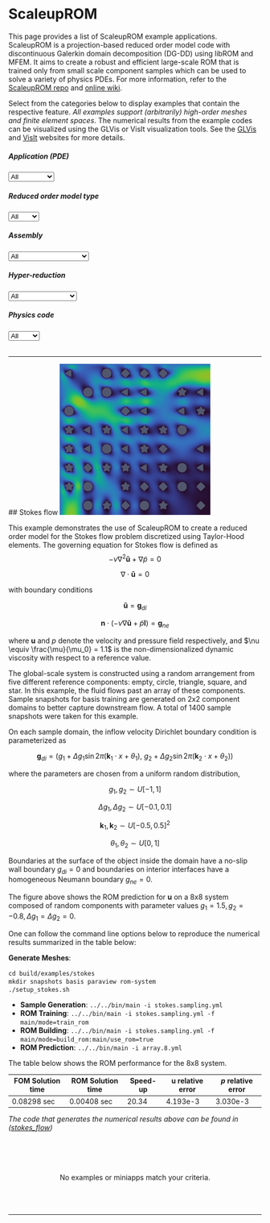 <script type="text/x-mathjax-config">
  MathJax.Hub.Config({tex2jax: {inlineMath: [['$','$']]}});
</script>
<script type="text/javascript"
  src="https://cdnjs.cloudflare.com/ajax/libs/mathjax/2.7.2/MathJax.js?config=TeX-AMS_HTML">
</script>

# ScaleupROM

This page provides a list of ScaleupROM example applications. ScaleupROM is a projection-based reduced order model code with discontinuous Galerkin domain decomposition (DG-DD) using libROM and MFEM. It aims to create a robust and efficient large-scale ROM that is trained only from small scale component samples which can be used to solve a variety of physics PDEs. For more information, refer to the [ScaleupROM repo](https://github.com/LLNL/scaleupROM) and [online wiki](https://github.com/LLNL/scaleupROM/wiki).

Select from the categories below to display examples that contain
the respective feature. _All examples support (arbitrarily) high-order meshes
and finite element spaces_.  The numerical results from the example codes can
be visualized using the GLVis or VisIt visualization tools. See the [GLVis
](http://glvis.org) and [VisIt](https://visit-dav.github.io/visit-website/)
websites for more details.

<div class="row" markdown="1">
<div class="col-sm-7 col-md-2 small" markdown="1">
   <h5><b>Application (PDE)</b></h5>
   <select id="group1" onchange="update()">
      <option id="all1">All</option>
      <option id="stokes">Stokes flow</option>
   </select>
</div>
<div class="col-sm-7 col-md-3 small" markdown="1">
   <h5><b>Reduced order model type</b></h5>
   <select id="group2" onchange="update()">
      <option id="all2">All</option>
      <option id="prom">pROM</option>
      <!-- <option id="dmd">DMD</option> -->
   </select>
</div>
<div class="clearfix hidden-md hidden-lg"></div>
<div class="col-sm-7 col-md-3 small" markdown="1">
   <h5><b>Assembly</b></h5>
   <select id="group3" onchange="update()">
      <option id="all3">All</option>
      <option id="dg">Discontinuous Galerkin</option>
   </select>
</div>
<div class="col-sm-7 col-md-4 small" markdown="1">
   <h5><b>Hyper-reduction</b></h5>
   <select id="group4" onchange="update()">
      <option id="all4">All</option>
      <!-- <option id="hr">Hyper-reduction</option> -->
      <option id="no_hr">No hyper-reduction</option>
   </select>
</div>
<div class="col-sm-7 col-md-5 small" markdown="1">
   <h5><b>Physics code</b></h5>
   <select id="group5" onchange="update()">
      <option id="all5">All</option>
      <option id="mfem">MFEM</option>
   </select>
</div>
</div>
<br>
<hr>

<!-- ------------------------------------------------------------------------- -->

<div id="stokes" markdown="1">
## Stokes flow
<a target="_blank">
<img class="floatright" src="../img/examples/scaleuprom_stokes_8x8_rom_vel_mag.png" width="300">
</a>

This example demonstrates the use of ScaleupROM to create a reduced order model for the Stokes flow problem discretized using Taylor-Hood elements. The governing equation for Stokes flow is defined as
$$ - \nu \nabla^2 \mathbf{\tilde{u}} + \nabla \mathit{\widetilde{p}} = 0 $$

$$ \nabla \cdot \mathbf{\tilde{u}} = 0 $$

with boundary conditions

$$ \mathbf{\tilde{u}} = \mathbf{g}_{di} $$

$$ \mathbf{n} \cdot ( - \nu \nabla \mathbf{\tilde{u}} + \mathit{\widetilde{p}} \mathbf{I}) = \mathbf{g}_{ne} $$

where $\mathbf{u}$ and $p$ denote the velocity and pressure field respectively, and $\nu \equiv \frac{\mu}{\mu_0} = 1.1$ is the non-dimensionalized dynamic viscosity with respect to a reference value.

The global-scale system is constructed using a random arrangement from five different reference components: empty, circle, triangle, square, and star. In this example, the fluid flows past an array of these components. Sample snapshots for basis training are generated on 2x2 component domains to better capture downstream flow. A total of 1400 sample snapshots were taken for this example.

On each sample domain, the inflow velocity Dirichlet boundary condition is parameterized as

$$ \mathbf{g}_{di} = (g_1 + \Delta g_1 \sin 2\pi (\mathbf{k}_1 \cdot x + \theta_1),\ g_2 + \Delta g_2 \sin 2\pi (\mathbf{k}_2 \cdot x + \theta_2)) $$

where the parameters are chosen from a uniform random distribution,

$$ g_1, g_2 \sim U[-1, 1] $$

$$ \Delta g_1, \Delta g_2 \sim U[-0.1, 0.1] $$

$$ \mathbf{k}_1, \mathbf{k}_2 \sim U[-0.5, 0.5]^2 $$

$$ \theta_1, \theta_2 \sim U[0, 1] $$

Boundaries at the surface of the object inside the domain have a no-slip wall boundary $g_{di} = 0$ and boundaries on interior interfaces have a homogeneous Neumann boundary $g_{ne} = 0$.

The figure above shows the ROM prediction for $\mathbf{u}$ on a 8x8 system composed of random components with parameter values $g_1 = 1.5, g_2 = -0.8, \Delta g_1 = \Delta g_2 = 0$.

One can follow the command line options below to reproduce the numerical results
summarized in the table below:

**Generate Meshes**:
```
cd build/examples/stokes
mkdir snapshots basis paraview rom-system
./setup_stokes.sh
```

* **Sample Generation**: `../../bin/main -i stokes.sampling.yml`
* **ROM Training**: `../../bin/main -i stokes.sampling.yml -f main/mode=train_rom`
* **ROM Building**: `../../bin/main -i stokes.sampling.yml -f main/mode=build_rom:main/use_rom=true`
* **ROM Prediction**: `../../bin/main -i array.8.yml`

The table below shows the ROM performance for the 8x8 system.

   | FOM Solution time | ROM Solution time | Speed-up | $\mathbf{u}$ relative error | $p$ relative error |
   | ----------------- | ----------------- | -------- | --------------------------- | ------------------ |
   |  0.08298 sec      |  0.00408 sec      |  20.34   |         4.193e-3            |      3.030e-3      |


_The code that generates the numerical results above can be found in
([stokes_flow](https://github.com/LLNL/scaleupROM/tree/main/examples/stokes/))_
<div style="clear:both;"/></div>
<br></div>

<!-- ------------------------------------------------------------------------- -->

<div id="nomatch">
<br/><br/><br/>
<center>
No examples or miniapps match your criteria.
</center>
<br/><br/><br/>
<hr>
</div>

<div style="clear:both;"/></div>
<script type="text/javascript"><!--

function showElement(id, show)
{
    //document.getElementById(id).style.display = show ? "block" : "none";

    // workaround because Doxygen splits and duplicates the divs for some reason
    var divs = document.getElementsByTagName("div");
    for (i = 0; i < divs.length; i++)
    {
       if (divs.item(i).id == id) {
          divs.item(i).style.display = show ? "block" : "none";
       }
    }
    return show ? 1 : 0;
}

function getBooleans(comboId)
{
   combo = document.getElementById(comboId);

   first_selected = false;
   for (i = 0; i < combo.options.length; i++)
   {
      opt = combo.options[i];
      selected = opt.selected || first_selected;
      if (!i) { first_selected = selected; }

      // create a boolean variable named after the option
      this[opt.id] = selected;
   }
}

function update()
{
   getBooleans("group1");
   getBooleans("group2");
   getBooleans("group3");
   getBooleans("group4");
   getBooleans("group5");

   numShown = 0 // expression continued...

   // example codes
   + showElement("stokes", (stokes) && (prom) && (dg) && (no_hr) && (mfem))
   ; // ...end of expression

   // show/hide the message "No examples match your criteria"
   showElement("nomatch", numShown == 0);
}

function initCombos()
{
   var query = location.search.substr(1);
   query.split("&").forEach(function(id)
   {
      if (id) {
         opt = document.getElementById(id);
         if (opt) { opt.selected = true; }
      }
   });
}

// make sure "no match" div is not visible after page is loaded
window.onload = update;

// force vertical scrollbar
document.getElementsByTagName("body")[0].style = "overflow-y: scroll"

// parse URL part after '?', e.g., http://.../index.html?elasticity&nurbs
initCombos();

//--></script>
